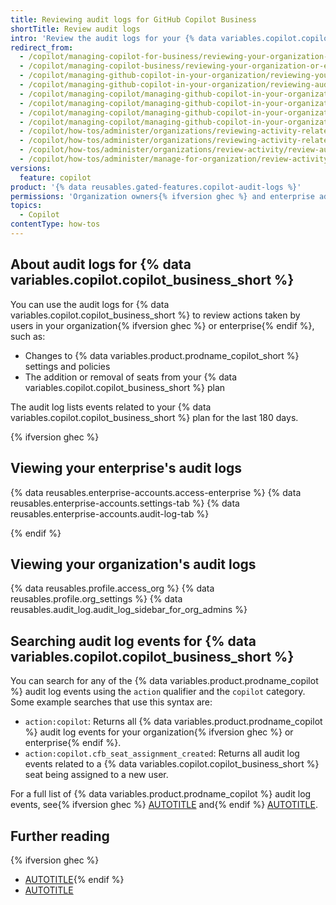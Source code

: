 ```yaml
---
title: Reviewing audit logs for GitHub Copilot Business
shortTitle: Review audit logs
intro: 'Review the audit logs for your {% data variables.copilot.copilot_business_short %} plan to understand what actions have been taken by which users.'
redirect_from:
  - /copilot/managing-copilot-for-business/reviewing-your-organization-or-enterprises-audit-logs-for-copilot-for-business
  - /copilot/managing-copilot-business/reviewing-your-organization-or-enterprises-audit-logs-for-copilot-business
  - /copilot/managing-github-copilot-in-your-organization/reviewing-your-organization-or-enterprises-audit-logs-for-copilot-business
  - /copilot/managing-github-copilot-in-your-organization/reviewing-audit-logs-for-copilot-business
  - /copilot/managing-copilot/managing-github-copilot-in-your-organization/reviewing-audit-logs-for-copilot-business
  - /copilot/managing-copilot/managing-github-copilot-in-your-organization/reviewing-github-copilot-activity-in-your-organization/reviewing-audit-logs-for-copilot-business
  - /copilot/managing-copilot/managing-github-copilot-in-your-organization/managing-access-to-github-copilot-in-your-organization/reviewing-audit-logs-for-copilot-business
  - /copilot/managing-copilot/managing-github-copilot-in-your-organization/reviewing-activity-related-to-github-copilot-in-your-organization/reviewing-audit-logs-for-copilot-business
  - /copilot/how-tos/administer/organizations/reviewing-activity-related-to-github-copilot-in-your-organization/reviewing-audit-logs-for-copilot-business
  - /copilot/how-tos/administer/organizations/reviewing-activity-related-to-github-copilot-in-your-organization/review-audit-logs
  - /copilot/how-tos/administer/organizations/review-activity/review-audit-logs
  - /copilot/how-tos/administer/manage-for-organization/review-activity/review-audit-logs
versions:
  feature: copilot
product: '{% data reusables.gated-features.copilot-audit-logs %}'
permissions: 'Organization owners{% ifversion ghec %} and enterprise administrators{% endif %} can interact with the audit logs.'
topics:
  - Copilot
contentType: how-tos
---
```


## About audit logs for {% data variables.copilot.copilot_business_short %}

You can use the audit logs for {% data variables.copilot.copilot_business_short %} to review actions taken by users in your organization{% ifversion ghec %} or enterprise{% endif %}, such as:

* Changes to {% data variables.product.prodname_copilot_short %} settings and policies
* The addition or removal of seats from your {% data variables.copilot.copilot_business_short %} plan

The audit log lists events related to your {% data variables.copilot.copilot_business_short %} plan for the last 180 days.

{% ifversion ghec %}

## Viewing your enterprise's audit logs

{% data reusables.enterprise-accounts.access-enterprise %}
{% data reusables.enterprise-accounts.settings-tab %}
{% data reusables.enterprise-accounts.audit-log-tab %}

{% endif %}

## Viewing your organization's audit logs

{% data reusables.profile.access_org %}
{% data reusables.profile.org_settings %}
{% data reusables.audit_log.audit_log_sidebar_for_org_admins %}

## Searching audit log events for {% data variables.copilot.copilot_business_short %}

You can search for any of the {% data variables.product.prodname_copilot %} audit log events using the `action` qualifier and the `copilot` category. Some example searches that use this syntax are:

* `action:copilot`: Returns all {% data variables.product.prodname_copilot %} audit log events for your organization{% ifversion ghec %} or enterprise{% endif %}.
* `action:copilot.cfb_seat_assignment_created`: Returns all audit log events related to a {% data variables.copilot.copilot_business_short %} seat being assigned to a new user.

For a full list of {% data variables.product.prodname_copilot %} audit log events, see{% ifversion ghec %} [AUTOTITLE](/enterprise-cloud@latest/admin/monitoring-activity-in-your-enterprise/reviewing-audit-logs-for-your-enterprise/audit-log-events-for-your-enterprise#copilot) and{% endif %} [AUTOTITLE](/organizations/keeping-your-organization-secure/managing-security-settings-for-your-organization/audit-log-events-for-your-organization#copilot).

## Further reading

{% ifversion ghec %}
* [AUTOTITLE](/admin/monitoring-activity-in-your-enterprise/reviewing-audit-logs-for-your-enterprise/searching-the-audit-log-for-your-enterprise){% endif %}
* [AUTOTITLE](/organizations/keeping-your-organization-secure/managing-security-settings-for-your-organization/reviewing-the-audit-log-for-your-organization)
